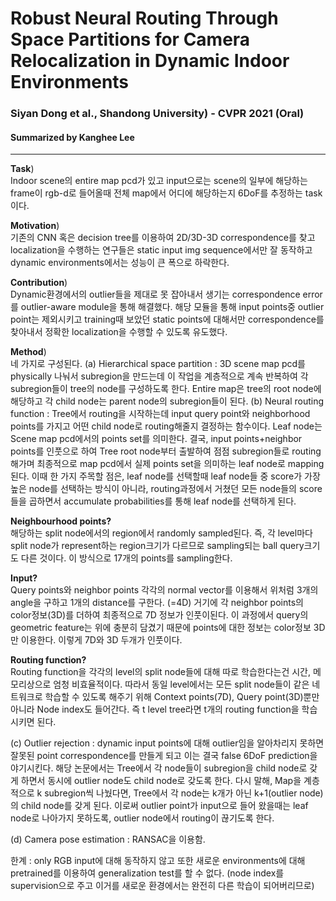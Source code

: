 # Robust Neural Routing Through Space Partitions for Camera Relocalization in Dynamic Indoor Environments
### Siyan Dong et al., Shandong University) - CVPR 2021 (Oral)
#### Summarized by Kanghee Lee
---

**Task**) \
Indoor scene의 entire map pcd가 있고 input으로는 scene의 일부에 해당하는 frame이 rgb-d로 들어올때 전체 map에서 어디에 해당하는지 6DoF를 추정하는 task이다.
	
**Motivation**) \
기존의 CNN 혹은 decision tree를 이용하여 2D/3D-3D correspondence를 찾고 localization을 수행하는 연구들은 static input img sequence에서만 잘 동작하고 
dynamic environments에서는 성능이 큰 폭으로 하락한다.

**Contribution**) \
Dynamic환경에서의 outlier들을 제대로 못 잡아내서 생기는 correspondence error를 outlier-aware module을 통해 해결했다. 
해당 모듈을 통해 input points중 outlier point는 제외시키고 training때 보았던 static points에 대해서만 correspondence를 찾아내서 정확한 localization을 수행할 수 있도록 유도했다.
	
**Method**) \
네 가지로 구성된다.
(a) Hierarchical space partition : 3D scene map pcd를 physically 나눠서 subregion을 만드는데 이 작업을 계층적으로 계속 반복하여 각 subregion들이 tree의 node를 구성하도록 한다. 
Entire map은 tree의 root node에 해당하고 각 child node는 parent node의 subregion들이 된다.
(b) Neural routing function : Tree에서 routing을 시작하는데 input query point와 neighborhood points를 가지고 어떤 child node로 routing해줄지 결정하는 함수이다. 
Leaf node는 Scene map pcd에서의 points set를 의미한다. 결국, input points+neighbor points를 인풋으로 하여 Tree root node부터 출발하여 점점 subregion들로 routing해가며 
최종적으로 map pcd에서 실제 points set을 의미하는 leaf node로 mapping된다. 
이때 한 가지 주목할 점은, leaf node를 선택할때 leaf node들 중 score가 가장 높은 node를 선택하는 방식이 아니라, routing과정에서 거쳤던 모든 node들의 score들을 곱하면서 accumulate probabilities를 통해 leaf node를 선택하게 된다.

**Neighbourhood points?** \
해당하는 split node에서의 region에서 randomly sampled된다. 즉, 각 level마다 split node가 represent하는 region크기가 다르므로 sampling되는 ball query크기도 다른 것이다. 
이 방식으로 17개의 points를 sampling한다.

**Input?** \
Query points와 neighbor points 각각의 normal vector를 이용해서 위처럼 3개의 angle을 구하고 1개의 distance를 구한다. (=4D)
거기에 각 neighbor points의 color정보(3D)를 더하여 최종적으로 7D 정보가 인풋이된다.
이 과정에서 query의 geometric feature는 위에 충분히 담겼기 때문에 points에 대한 정보는 color정보 3D만 이용한다. 이렇게 7D와 3D 두개가 인풋이다.

**Routing function?** \
Routing function을 각각의 level의 split node들에 대해 따로 학습한다는건 시간, 메모리상으로 엄청 비효율적이다. 
따라서 동일 level에서는 모든 split node들이 같은 네트워크로 학습할 수 있도록 해주기 위해 Context points(7D), Query point(3D)뿐만 아니라 Node index도 들어간다. 
즉 t level tree라면 t개의 routing function을 학습시키면 된다.

(c) Outlier rejection : dynamic input points에 대해 outlier임을 알아차리지 못하면 잘못된 point correspondence를 만들게 되고 이는 결국 false 6DoF prediction을 야기시킨다. 
해당 논문에서는 Tree에서 각 node들이 subregion을 child node로 갖게 하면서 동시에 outlier node도 child node로 갖도록 한다. 
다시 말해, Map을 계층적으로 k subregion씩 나눴다면, Tree에서 각 node는 k개가 아닌 k+1(outlier node)의 child node를 갖게 된다. 
이로써 outlier point가 input으로 들어 왔을때는 leaf node로 나아가지 못하도록, outlier node에서 routing이 끊기도록 한다.

(d) Camera pose estimation : RANSAC을 이용함.



한계 : only RGB input에 대해 동작하지 않고 또한 새로운 environments에 대해 pretrained를 이용하여 generalization test를 할 수 없다. 
(node index를 supervision으로 주고 이거를 새로운 환경에서는 완전히 다른 학습이 되어버리므로)
